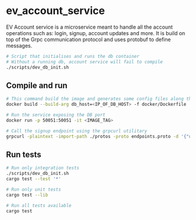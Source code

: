 # ev_account_service

EV Account service is a microservice meant to handle all the account operations such as: login, signup, account updates and more. It is build on top of the Grpc communication protocol and uses protobuf to define messages.

```bash
# Script that initialises and runs the db container
# Without a running db, account service will fail to compile
./scripts/dev_db_init.sh
```

## Compile and run
```bash
# This command build the image and generates some config files along the way
docker build --build-arg db_host=<IP_OF_DB_HOST> -f docker/Dockerfile .

# Run the service exposing the DB port
docker run -p 50051:50051 -it <IMAGE_TAG>
```

```bash
# Call the signup endpoint using the grpcurl utilitary
grpcurl -plaintext -import-path ./protos -proto endpoints.proto -d '{"username":"vladdd", "password":"test", "email":"test1@gmail.com"}' '192.168.0.164:50051' account_service_rpc.AccountService/signUp
```


## Run tests
```bash
# Run only integration tests
./scripts/dev_db_init.sh
cargo test --test '*'

# Run only unit tests
cargo test --lib

# Run all tests available
cargo test
```